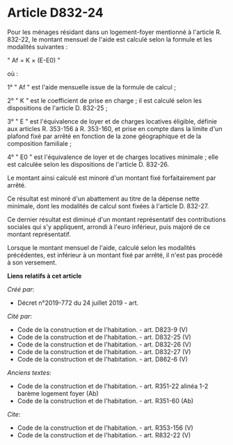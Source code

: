 # Article D832-24

Pour les ménages résidant dans un logement-foyer mentionné à l'article R. 832-22, le montant mensuel de l'aide est calculé
selon la formule et les modalités suivantes : 

" Af = K × (E-E0) " 

où : 

1° " Af " est l'aide mensuelle issue de la formule de calcul ; 

2° " K " est le coefficient de prise en charge ; il est calculé selon les dispositions de l'article D. 832-25 ; 

3° " E " est l'équivalence de loyer et de charges locatives éligible, définie aux articles R. 353-156 à R. 353-160, et prise
en compte dans la limite d'un plafond fixé par arrêté en fonction de la zone géographique et de la composition familiale ; 

4° " E0 " est l'équivalence de loyer et de charges locatives minimale ; elle est calculée selon les dispositions de l'article
D. 832-26. 

Le montant ainsi calculé est minoré d'un montant fixé forfaitairement par arrêté. 

Ce résultat est minoré d'un abattement au titre de la dépense nette minimale, dont les modalités de calcul sont fixées à
l'article D. 832-27. 

Ce dernier résultat est diminué d'un montant représentatif des contributions sociales qui s'y appliquent, arrondi à l'euro
inférieur, puis majoré de ce montant représentatif. 

Lorsque le montant mensuel de l'aide, calculé selon les modalités précédentes, est inférieur à un montant fixé par arrêté, il
n'est pas procédé à son versement.

**Liens relatifs à cet article**

_Créé par_:

  - Décret n°2019-772 du 24 juillet 2019 - art.

_Cité par_:

  - Code de la construction et de l'habitation. - art. D823-9 (V)
  - Code de la construction et de l'habitation. - art. D832-25 (V)
  - Code de la construction et de l'habitation. - art. D832-26 (V)
  - Code de la construction et de l'habitation. - art. D832-27 (V)
  - Code de la construction et de l'habitation. - art. D862-6 (V)

_Anciens textes_:

  - Code de la construction et de l'habitation. - art. R351-22 alinéa 1-2 barème logement foyer (Ab)
  - Code de la construction et de l'habitation. - art. R351-60 (Ab)

_Cite_:

  - Code de la construction et de l'habitation. - art. R353-156 (V)
  - Code de la construction et de l'habitation. - art. R832-22 (V)
